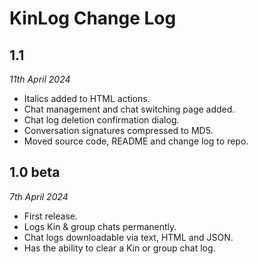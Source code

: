 # KinLog Change Log

## 1.1

  *11th April 2024*

  * Italics added to HTML actions.
  * Chat management and chat switching page added.
  * Chat log deletion confirmation dialog.
  * Conversation signatures compressed to MD5.
  * Moved source code, README and change log to repo.

## 1.0 beta

  *7th April 2024*

  * First release.
  * Logs Kin & group chats permanently.
  * Chat logs downloadable via text, HTML and JSON.
  * Has the ability to clear a Kin or group chat log.